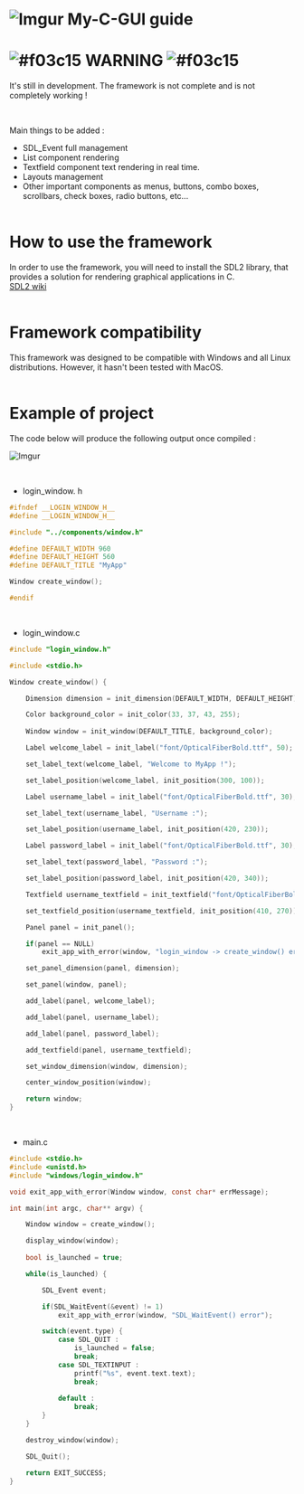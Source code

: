 # ![Imgur](https://imgur.com/qBWAGTZ.png) My-C-GUI guide

# ![#f03c15](https://via.placeholder.com/15/f03c15/000000?text=+) WARNING ![#f03c15](https://via.placeholder.com/15/f03c15/000000?text=+)
It's still in development. The framework is not complete and is not completely working !

<br>

Main things to be added :
+ SDL_Event full management
+ List component rendering
+ Textfield component text rendering in real time.
+ Layouts management
+ Other important components as menus, buttons, combo boxes, scrollbars, check boxes, radio buttons, etc...
<br><br>

# How to use the framework
In order to use the framework, you will need to install the SDL2 library, that provides a solution for rendering graphical applications in C.
<br>
[SDL2 wiki](https://wiki.libsdl.org/)
<br><br>

# Framework compatibility
This framework was designed to be compatible with Windows and all Linux distributions.
However, it hasn't been tested with MacOS.
<br><br>

# Example of project

The code below will produce the following output once compiled :

![Imgur](https://i.imgur.com/ZRcTkEH.png)

<br>

+ login_window. h
```h
#ifndef __LOGIN_WINDOW_H__
#define __LOGIN_WINDOW_H__

#include "../components/window.h"

#define DEFAULT_WIDTH 960
#define DEFAULT_HEIGHT 560
#define DEFAULT_TITLE "MyApp"

Window create_window();

#endif
```

<br>

+ login_window.c
```c
#include "login_window.h"

#include <stdio.h>

Window create_window() {

    Dimension dimension = init_dimension(DEFAULT_WIDTH, DEFAULT_HEIGHT);

    Color background_color = init_color(33, 37, 43, 255);
    
    Window window = init_window(DEFAULT_TITLE, background_color);

    Label welcome_label = init_label("font/OpticalFiberBold.ttf", 50);

    set_label_text(welcome_label, "Welcome to MyApp !");

    set_label_position(welcome_label, init_position(300, 100));

    Label username_label = init_label("font/OpticalFiberBold.ttf", 30);

    set_label_text(username_label, "Username :");

    set_label_position(username_label, init_position(420, 230));

    Label password_label = init_label("font/OpticalFiberBold.ttf", 30);

    set_label_text(password_label, "Password :");

    set_label_position(password_label, init_position(420, 340));

    Textfield username_textfield = init_textfield("font/OpticalFiberBold.ttf", 30, init_dimension(150, 30));

    set_textfield_position(username_textfield, init_position(410, 270));

    Panel panel = init_panel();

    if(panel == NULL)
        exit_app_with_error(window, "login_window -> create_window() error\n");

    set_panel_dimension(panel, dimension);

    set_panel(window, panel);

    add_label(panel, welcome_label);

    add_label(panel, username_label);

    add_label(panel, password_label);

    add_textfield(panel, username_textfield);

    set_window_dimension(window, dimension);

    center_window_position(window);

    return window;
}
```

<br>

+ main.c
```c
#include <stdio.h>
#include <unistd.h>
#include "windows/login_window.h"

void exit_app_with_error(Window window, const char* errMessage);

int main(int argc, char** argv) {

    Window window = create_window();  

    display_window(window);
    
    bool is_launched = true;

    while(is_launched) {

        SDL_Event event;

        if(SDL_WaitEvent(&event) != 1)
            exit_app_with_error(window, "SDL_WaitEvent() error");

        switch(event.type) {
            case SDL_QUIT :
                is_launched = false;
                break;
            case SDL_TEXTINPUT :
                printf("%s", event.text.text);
                break;
            
            default :
                break;
        }
    }

    destroy_window(window);

    SDL_Quit();

    return EXIT_SUCCESS;
}
```
